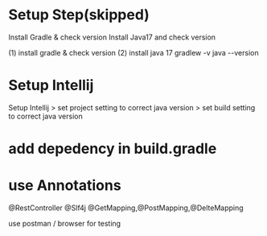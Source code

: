 # Setup Step(skipped)
Install Gradle & check version
Install Java17 and check version

(1) install gradle & check version
(2) install java 17 
gradlew -v
java --version

# Setup Intellij
Setup Intellij
    > set project setting to correct java version
    > set build setting to correct java version

# add depedency in build.gradle

# use Annotations
@RestController
@Slf4j
@GetMapping,@PostMapping,@DelteMapping

use postman / browser for testing